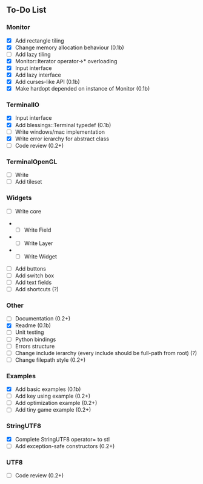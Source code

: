 ## To-Do List
### Monitor
- [x] Add rectangle tiling
- [x] Change memory allocation behaviour (0.1b)
- [ ] Add lazy tiling
- [x] Monitor::Iterator operator->* overloading
- [x] Input interface
- [x] Add lazy interface
- [x] Add curses-like API (0.1b)
- [x] Make hardopt depended on instance of Monitor (0.1b)

### TerminalIO
- [x] Input interface
- [x] Add blessings::Terminal typedef (0.1b)
- [ ] Write windows/mac implementation
- [x] Write error ierarchy for abstract class
- [ ] Code review (0.2+)

### TerminalOpenGL
- [ ] Write
- [ ] Add tileset

### Widgets
- [ ] Write core
- - [ ] Write Field
- - [ ] Write Layer
- - [ ] Write Widget
- [ ] Add buttons
- [ ] Add switch box
- [ ] Add text fields
- [ ] Add shortcuts (?)

### Other
- [ ] Documentation (0.2+)
- [x] Readme (0.1b)
- [ ] Unit testing
- [ ] Python bindings
- [ ] Errors structure
- [ ] Change include ierarchy (every include should be full-path from root) (?)
- [ ] Change filepath style (0.2+)

### Examples
- [x] Add basic examples (0.1b)
- [ ] Add key using example (0.2+)
- [ ] Add optimization example (0.2+)
- [ ] Add tiny game example (0.2+)

### StringUTF8
- [x] Complete StringUTF8 operator= to stl
- [ ] Add exception-safe constructors (0.2+)

### UTF8
- [ ] Code review (0.2+)
